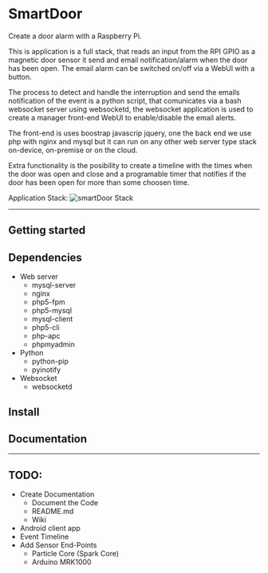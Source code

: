 # SmartDoor


Create a door alarm with a Raspberry Pi.

This is application is a full stack, that reads an input from the RPI GPIO as a magnetic door sensor it send and email notification/alarm when the door has been open. The email alarm can be switched on/off via a WebUI with a button.

The process to detect and handle the interruption and send the emails notification of the event is a python script, that comunicates via a bash websocket server using websocketd, the websocket application is used to create a manager front-end WebUI to enable/disable the email alerts.

The front-end is uses boostrap javascrip jquery, one the back end we use php with nginx and mysql but it can run on any other web server type stack on-device, on-premise or on the cloud.

Extra functionality is the posibility to create a timeline with the times when the door was open and close and a programable timer that notifies if the door has been open for more than some choosen time.

Application Stack:
![smartDoor Stack](https://lh3.googleusercontent.com/-eS_gmuHFmh0/V5cMVSXL_VI/AAAAAAAAOBA/0yW3_tJ7MmUzcG0SJDcIWlD0T-9Ha1e8QCLcB/s0/stack.png "SmartDoor Stack")


-----------------------------------------------------------




Getting started
-----------------------------------------------------------
Dependencies
-----------------------------------------------------------
- Web server
	- mysql-server
	- nginx
	- php5-fpm
	- php5-mysql
	- mysql-client
	- php5-cli
	- php-apc
	- phpmyadmin
- Python
	- python-pip
	- pyinotify
- Websocket
	- websocketd

Install
-----------------------------------------------------------

Documentation
-----------------------------------------------------------

-----------------------------------------------------------
TODO:
-----------------------------------------------------------
 - Create Documentation
	 - Document the Code
	 - README.md
	 - Wiki
 - Android client app
 - Event Timeline
 - Add Sensor End-Points
	 - Particle Core (Spark Core)
	 - Arduino MRK1000

